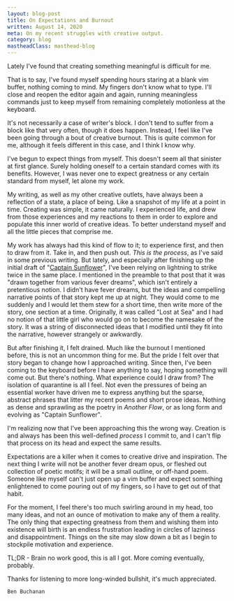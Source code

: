 ```yaml
---
layout: blog-post
title: On Expectations and Burnout
written: August 14, 2020
meta: On my recent struggles with creative output.
category: blog
mastheadClass: masthead-blog
---
```


Lately I've found that creating something meaningful is difficult for me.

That is to say, I've found myself spending hours staring at a blank vim buffer, nothing coming to mind. My fingers don't know what to type. I'll close and reopen the editor again and again, running meaningless commands just to keep myself from remaining completely motionless at the keyboard.

It's not necessarily a case of writer's block. I don't tend to suffer from a block like that very often, though it does happen. Instead, I feel like I've been going through a bout of creative burnout. This is quite common for me, although it feels different in this case, and I think I know why.

I've begun to expect things from myself. This doesn't seem all that sinister at first glance. Surely holding oneself to a certain standard comes with its benefits. However, I was never one to expect greatness or any certain standard from myself, let alone my work.

My writing, as well as my other creative outlets, have always been a reflection of a state, a place of being. Like a snapshot of my life at a point in time. Creating was simple, it came naturally. I experienced life, and drew from those experiences and my reactions to them in order to explore and populate this inner world of creative ideas. To better understand myself and all the little pieces that comprise me.

My work has always had this kind of flow to it; to experience first, and then to draw from it. Take in, and then push out. _This is the process_, as I've said in some previous writing. But lately, and especially after finishing up the initial draft of "[Captain Sunflower](/prose/2020/07/06/Captain-Sunflower/)", I've been relying on lightning to strike twice in the same place. I mentioned in the preamble to that post that it was "drawn together from various fever dreams", which isn't entirely a pretentious notion. I didn't have fever dreams, but the ideas and compelling narrative points of that story kept me up at night. They would come to me suddenly and I would let them stew for a short time, then write more of the story, one section at a time. Originally, it was called "Lost at Sea" and I had no notion of that little girl who would go on to become the namesake of the story. It was a string of disconnected ideas that I modified until they fit into the narrative, however strangely or awkwardly.

But after finishing it, I felt drained. Much like the burnout I mentioned before, this is not an uncommon thing for me. But the pride I felt over that story began to change how I approached writing. Since then, I've been coming to the keyboard before I have anything to say, hoping something will come out. But there's nothing. What experience could I draw from? The isolation of quarantine is all I feel. Not even the pressures of being an essential worker have driven me to express anything but the sparse, abstract phrases that litter my recent poems and short prose ideas. Nothing as dense and sprawling as the poetry in _Another Flow_, or as long form and evolving as "Captain Sunflower".

I'm realizing now that I've been approaching this the wrong way. Creation is and always has been this well-defined _process_ I commit to, and I can't flip that process on its head and expect the same results.

Expectations are a killer when it comes to creative drive and inspiration. The next thing I write will not be another fever dream opus, or fleshed out collection of poetic motifs; it will be a small outline, or off-hand poem. Someone like myself can't just open up a vim buffer and expect something enlightened to come pouring out of my fingers, so I have to get out of that habit.

For the moment, I feel there's too much swirling around in my head, too many ideas, and not an ounce of motivation to make any of them a reality. The only thing that expecting greatness from them and wishing them into existence will birth is an endless frustration leading in circles of laziness and disappointment. Things on the site may slow down a bit as I begin to stockpile motivation and experience.

TL;DR - Brain no work good, this is all I got. More coming eventually, probably.

Thanks for listening to more long-winded bullshit, it's much appreciated.

	Ben Buchanan
